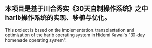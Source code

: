本项目是基于川合秀实《30天自制操作系统》之中harib操作系统的实现、移植与优化。
---
This project is based on the implementation, transplantation and optimization of the harib operating system in Hidemi Kawai's "30-day homemade operating system".
